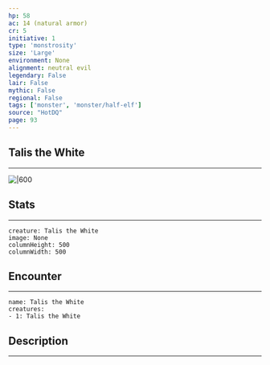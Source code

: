 ```yaml
---
hp: 58
ac: 14 (natural armor)
cr: 5
initiative: 1
type: 'monstrosity'    
size: 'Large'
environment: None
alignment: neutral evil
legendary: False
lair: False
mythic: False
regional: False
tags: ['monster', 'monster/half-elf']
source: "HotDQ"
page: 93
---
```


## Talis the White
---

![|600](D:/Program%20Files/5e.tools/img/bestiary/HotDQ/Talis%20the%20White.jpg)

## Stats
---

```statblock
creature: Talis the White
image: None
columnHeight: 500
columnWidth: 500
```

## Encounter
---

```encounter-table
name: Talis the White
creatures:
- 1: Talis the White
```

## Description
---




